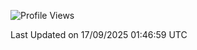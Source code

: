 <!--START_SECTION:waka-->
![Profile Views](http://img.shields.io/badge/Profile%20Views-0-blue)


 Last Updated on 17/09/2025 01:46:59 UTC
<!--END_SECTION:waka-->
